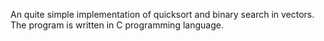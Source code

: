 An quite simple implementation of quicksort and binary search in vectors. The program is written in C programming language.

